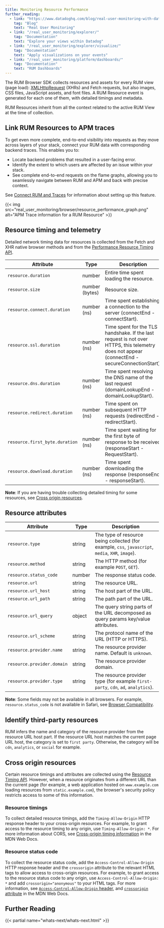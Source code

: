 ```yaml
---
title: Monitoring Resource Performance
further_reading:
  - link: "https://www.datadoghq.com/blog/real-user-monitoring-with-datadog/"
    tag: "Blog"
    text: "Real User Monitoring"
  - link: "/real_user_monitoring/explorer/"
    tag: "Documentation"
    text: "Explore your views within Datadog"
  - link: "/real_user_monitoring/explorer/visualize/"
    tag: "Documentation"
    text: "Apply visualizations on your events"
  - link: "/real_user_monitoring/platform/dashboards/"
    tag: "Documentation"
    text: "RUM Dashboards"
---
```


The RUM Browser SDK collects resources and assets for every RUM view (page load): [XMLHttpRequest][1] (XHRs) and Fetch requests, but also images, CSS files, JavaScript assets, and font files. A RUM Resource event is generated for each one of them, with detailed timings and metadata.

RUM Resources inherit from all the context related to the active RUM View at the time of collection.

## Link RUM Resources to APM traces

To get even more complete, end-to-end visibility into requests as they move across layers of your stack, connect your RUM data with corresponding backend traces. This enables you to:

* Locate backend problems that resulted in a user-facing error.
* Identify the extent to which users are affected by an issue within your stack.
* See complete end-to-end requests on the flame graphs, allowing you to seamlessly navigate between RUM and APM and back with precise context.

See [Connect RUM and Traces][2] for information about setting up this feature.

{{< img src="real_user_monitoring/browser/resource_performance_graph.png" alt="APM Trace information for a RUM Resource" >}}

## Resource timing and telemetry

Detailed network timing data for resources is collected from the Fetch and XHR native browser methods and from the [Performance Resource Timing API][3].

| Attribute                      | Type           | Description                                                                                                                                |
| ------------------------------ | -------------- | ------------------------------------------------------------------------------------------------------------------------------------------ |
| `resource.duration`            | number         | Entire time spent loading the resource.                                                                                                    |
| `resource.size`                | number (bytes) | Resource size.                                                                                                                             |
| `resource.connect.duration`    | number (ns)    | Time spent establishing a connection to the server (connectEnd - connectStart).                                                            |
| `resource.ssl.duration`        | number (ns)    | Time spent for the TLS handshake. If the last request is not over HTTPS, this telemetry does not appear (connectEnd - secureConnectionStart). |
| `resource.dns.duration`        | number (ns)    | Time spent resolving the DNS name of the last request (domainLookupEnd - domainLookupStart).                                               |
| `resource.redirect.duration`   | number (ns)    | Time spent on subsequent HTTP requests (redirectEnd - redirectStart).                                                                      |
| `resource.first_byte.duration` | number (ns)    | Time spent waiting for the first byte of response to be received (responseStart - RequestStart).                                           |
| `resource.download.duration`   | number (ns)    | Time spent downloading the response (responseEnd - responseStart).                                                                         |

**Note**: If you are having trouble collecting detailed timing for some resources, see [Cross origin resources](#cross-origin-resources).

## Resource attributes

| Attribute                  | Type   | Description                                                                                       |
| -------------------------- | ------ | ------------------------------------------------------------------------------------------------- |
| `resource.type`            | string | The type of resource being collected (for example, `css`, `javascript`, `media`, `XHR`, `image`). |
| `resource.method`          | string | The HTTP method (for example `POST`, `GET`).                                                      |
| `resource.status_code`     | number | The response status code.                                                                         |
| `resource.url`             | string | The resource URL.                                                                                 |
| `resource.url_host`        | string | The host part of the URL.                                                                         |
| `resource.url_path`        | string | The path part of the URL.                                                                         |
| `resource.url_query`       | object | The query string parts of the URL decomposed as query params key/value attributes.                |
| `resource.url_scheme`      | string | The protocol name of the URL (HTTP or HTTPS).                                                     |
| `resource.provider.name`   | string | The resource provider name. Default is `unknown`.                                                 |
| `resource.provider.domain` | string | The resource provider domain.                                                                     |
| `resource.provider.type`   | string | The resource provider type (for example `first-party`, `cdn`, `ad`, `analytics`).                 |

**Note**: Some fields may not be available in all browsers. For example, `resource.status_code` is not available in Safari, see [Browser Compatibility][3].

## Identify third-party resources

RUM infers the name and category of the resource provider from the resource URL host part. If the resource URL host matches the current page URL host, the category is set to `first party`. Otherwise, the category will be `cdn`, `analytics`, or `social` for example.

## Cross origin resources

Certain resource timings and attributes are collected using the [Resource Timing API][4]. However, when a resource originates from a different URL than the current page (for example, a web application hosted on `www.example.com` loading resources from `static.example.com`), the browser's security policy restricts access to some of this information.

### Resource timings

To collect detailed resource timings, add the `Timing-Allow-Origin` HTTP response header to your cross-origin resources. For example, to grant access to the resource timing to any origin, use `Timing-Allow-Origin: *`. For more information about CORS, see [Cross-origin timing information][5] in the MDN Web Docs.

### Resource status code

To collect the resource status code, add the `Access-Control-Allow-Origin` HTTP response header and the `crossorigin` attribute to the relevant HTML tags to allow access to cross-origin resources. For example, to grant access to the resource status code to any origin, use `Access-Control-Allow-Origin: *` and add `crossorigin="anonymous"` to your HTML tags. For more information, see [`Access-Control-Allow-Origin` header][6], and [`crossorigin` attribute][7] in the MDN Web Docs.

## Further Reading

{{< partial name="whats-next/whats-next.html" >}}

[1]: https://developer.mozilla.org/en-US/docs/Web/API/XMLHttpRequest
[2]: /real_user_monitoring/correlate_with_other_telemetry/apm
[3]: https://developer.mozilla.org/en-US/docs/Web/API/PerformanceResourceTiming/responseStatus#browser_compatibility
[4]: https://developer.mozilla.org/en-US/docs/Web/API/PerformanceResourceTiming
[5]: https://developer.mozilla.org/en-US/docs/Web/API/Performance_API/Resource_timing#cross-origin_timing_information
[6]: https://developer.mozilla.org/en-US/docs/Web/HTTP/Reference/Headers/Access-Control-Allow-Origin
[7]: https://developer.mozilla.org/en-US/docs/Web/HTML/Attributes/crossorigin
